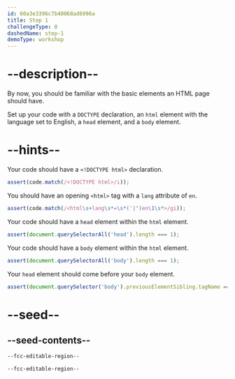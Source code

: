 ```yaml
---
id: 60a3e3396c7b40068ad6996a
title: Step 1
challengeType: 0
dashedName: step-1
demoType: workshop
---
```


# --description--

By now, you should be familiar with the basic elements an HTML page should have.

Set up your code with a `DOCTYPE` declaration, an `html` element with the language set to English, a `head` element, and a `body` element.

# --hints--

Your code should have a `<!DOCTYPE html>` declaration.

```js
assert(code.match(/<!DOCTYPE html>/i));
```

You should have an opening `<html>` tag with a `lang` attribute of `en`.

```js
assert(code.match(/<html\s+lang\s*=\s*('|")en\1\s*>/gi));
```

Your code should have a `head` element within the `html` element.

```js
assert(document.querySelectorAll('head').length === 1);
```

Your code should have a `body` element within the `html` element.

```js
assert(document.querySelectorAll('body').length === 1);
```

Your `head` element should come before your `body` element.

```js
assert(document.querySelector('body').previousElementSibling.tagName === 'HEAD');
```

# --seed--

## --seed-contents--

```html
--fcc-editable-region--

--fcc-editable-region--

```
